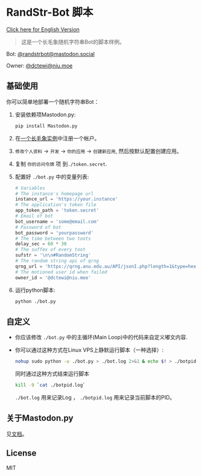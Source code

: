 # RandStr-Bot 脚本

[Click here for English Version](./README.md)

> 这是一个长毛象随机字符串Bot的脚本样例。

Bot: [@randstrbot@mastodon.social](https://mastodon.social/@randstrbot)

Owner: [@dctewi@niu.moe](https://niu.moe/@dctewi)

## 基础使用

你可以简单地部署一个随机字符串Bot：

1. 安装依赖项Mastodon.py:

   ```sh
   pip install Mastodon.py
   ```

2. 在[一个长毛象实例](https://joinmastodon.org/#getting-started)中注册一个帐户。

3. `修改个人资料` -> `开发` -> `你的应用` -> `创建新应用`, 然后按默认配置创建应用。

4. 复制 `你的访问令牌` 项 到`./token.secret`.

5. 配置好 `./bot.py` 中的变量列表:

   ```python
   # Variables
   # The instance's homepage url
   instance_url = 'https://your.instance'
   # The application's token file
   app_token_path = 'token.secret'
   # Email of bot
   bot_username = 'some@email.com'
   # Password of bot
   bot_password = 'yourpassword'
   # The time between two toots
   delay_sec = 60 * 30
   # The suffex of every toot
   sufstr = '\n\n#RandomString'
   # The random string api of qrng
   qrng_url = 'https://qrng.anu.edu.au/API/jsonI.php?length=1&type=hex16&size=1'
   # The motioned user id when failed
   owner_id = '@dctewi@niu.moe'
   ```

6. 运行python脚本:

   ```sh
   python ./bot.py
   ```

## 自定义

- 你应该修改 `./bot.py` 中的主循环(Main Loop)中的代码来自定义嘟文内容.

- 你可以通过这种方式在Linux VPS上静默运行脚本（一种选择）:

  ```sh
  nohup sudo python -u ./bot.py > ./bot.log 2>&1 & echo $! > ./botpid.log
  ```

  同时通过这种方式结束运行脚本

  ```sh
  kill -9 `cat ./botpid.log`
  ```

   `./bot.log` 用来记录Log ， `./botpid.log` 用来记录当前脚本的PID。

## 关于Mastodon.py

见[文档](https://mastodonpy.readthedocs.io/en/latest/#)。

## License

MIT